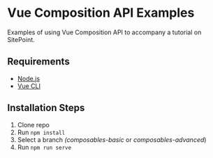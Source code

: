 # Vue Composition API Examples

Examples of using Vue Composition API to accompany a tutorial on SitePoint.

## Requirements

* [Node.js](http://nodejs.org/)
* [Vue CLI](https://cli.vuejs.org/)

## Installation Steps

1. Clone repo
2. Run `npm install`
3. Select a branch *(composables-basic* or *composables-advanced*)
4. Run `npm run serve`